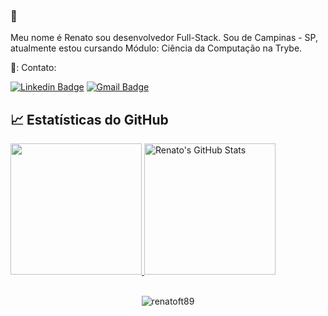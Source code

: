 ### 👋

Meu nome é Renato sou desenvolvedor Full-Stack. Sou de Campinas - SP, atualmente estou cursando Módulo: Ciência da Computação na Trybe.

<!-- links contato -->
<p align="left">  📲:  Contato:

[![Linkedin Badge](https://img.shields.io/badge/-RenatoAlves-blue?style=flat-square&logo=Linkedin&logoColor=white&link=https://www.linkedin.com/in/renatoalves1989/)](https://www.linkedin.com/in/renatoalves1989/) 
[![Gmail Badge](https://img.shields.io/badge/-renatoft89@gmail.com-c14438?style=flat-square&logo=Gmail&logoColor=white&link=mailto:renatoft89@gmail.com)](mailto:renatoft89@gmail.com)
</p>

## &#x1f4c8; Estatísticas do GitHub

<div>
  <a href="https://github.com/renatoft89/renatoft89">
  <img height="210em" src="https://github-readme-stats.vercel.app/api/top-langs/?username=renatoft89&theme=react" />
</a>
<a href="https://github.com/renatoft89/renatoft89">
  <img height="210em" src="https://github-readme-stats.vercel.app/api?username=renatoft89&theme=react&show_icons=true&line_height=27&count_private=true" alt="Renato's GitHub Stats" />
</a>
</div>
<br />
<p align="center"> 
  <img src="https://komarev.com/ghpvc/?username=renatoft89&label=Profile%20views&color=blue&style=plastic" alt="renatoft89" />
</p>



<!-- icons without padding -->
[1.2]: http://i.imgur.com/wWzX9uB.png (twitter icon without padding)
[2.2]: http://i.imgur.com/9I6NRUm.png (github icon without padding)
[3.2]: https://raw.githubusercontent.com/MartinHeinz/MartinHeinz/master/linkedin-3-16.png (LinkedIn icon without padding)

<!-- links to your social media accounts -->
[1]: https://www.linkedin.com/in/renatoalves1989/


<!-- Resources -->
<!-- Icons: https://simpleicons.org/ -->
<!-- GitHub Stats: https://github.com/anuraghazra/github-readme-stats -->
<!-- Emojis: https://emojipedia.org/emoji/ -->
<!-- HTML Emojis: https://www.fileformat.info/index.htm -->
<!-- Shields: https://shields.io/ -->
<!-- Awesome GitHub Profile README: https://github.com/abhisheknaiidu/awesome-github-profile-readme -->
